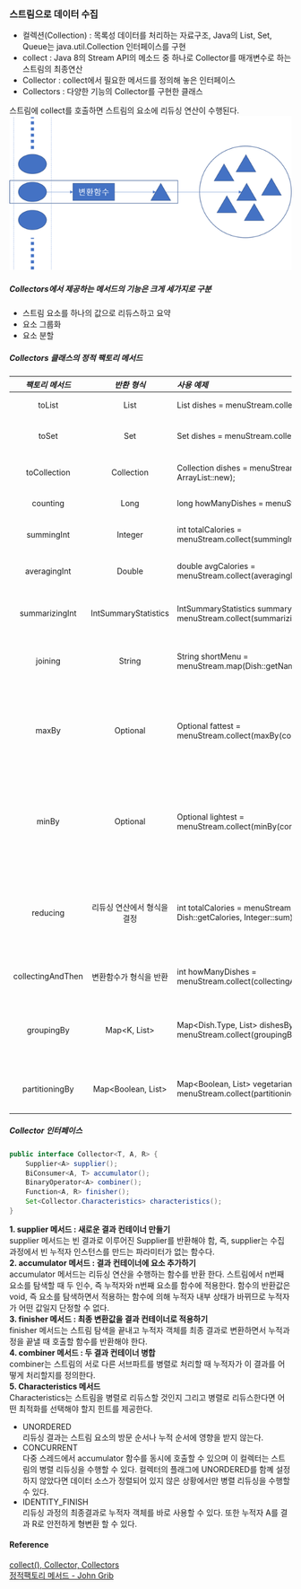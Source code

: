 ### 스트림으로 데이터 수집

- 컬렉션(Collection) : 목록성 데이터를 처리하는 자료구조, 
Java의 List, Set, Queue는 java.util.Collection 인터페이스를 구현  
- collect : Java 8의 Stream API의 메소드 중 하나로 Collector를 매개변수로 하는 스트림의 최종연산  
- Collector : collect에서 필요한 메서드를 정의해 놓은 인터페이스   
- Collectors : 다양한 기능의 Collector를 구현한 클래스  

스트림에 collect를 호출하면 스트림의 요소에 리듀싱 연산이 수행된다.
![그룹화하는_리듀싱_연산](./그룹화하는_리듀싱_연산.png)  

##### Collectors에서 제공하는 메서드의 기능은 크게 세가지로 구분
- 스트림 요소를 하나의 값으로 리듀스하고 요약
- 요소 그룹화
- 요소 분할

##### Collectors 클래스의 정적 팩토리 메서드  
| *팩토리 메서드* | *반환 형식* | *사용 예제* | *설명* |
|:--------:|:--------:|:--------|:--------|
| toList				| List<T>					| List<Dish> dishes = menuStream.collect(toList());														| 스트림의 모든 항목을 리스트로 수집 |
| toSet					| Set<T>					| Set<Dish> dishes = menuStream.collect(toSet());														| 스트림의 모든 항목을 중복없는 집합으로 수집 |
| toCollection			| Collection<T>				| Collection<Dish> dishes = menuStream.collect(toCollection(), ArrayList::new);							| 스트림의 모든 항목을 공급자가 제공하는 컬렉션으로 수집 |
| counting				| Long						| long howManyDishes = menuStream.collect(counting());													| 스트림의 항목 수 계산 |
| summingInt			| Integer					| int totalCalories = menuStream.collect(summingInt(Dish::getCalories));								| 스트림의 항목에서 정수 프로퍼티 값을 더함 |
| averagingInt			| Double					| double avgCalories = menuStream.collect(averagingInt(Dish::getCalories));								| 스트림 항목의 정수 프로퍼티의 평균값 계산 |
| summarizingInt		| IntSummaryStatistics		| IntSummaryStatistics summary = menuStream.collect(summarizingInt(Dish::getCalories));					| 스트림 내의 항목의 최대, 최소, 합계, 평균 등의 정수 정보 통계를 수집 |
| joining				| String					| String shortMenu = menuStream.map(Dish::getName).collect(joining(“, “));								| 스트림의 각 항목에 toString 메서드를 호출한 결과 문자열을 연결 |
| maxBy					| Optional<T>				| Optional<Dish> fattest = menuStream.collect(maxBy(comparingInt(Dish::getCalories)));					| 주어진 비교자를 이용해서 스트림의 최대값 요소를 Optional로 감싼 값을 반환. 스트림에 요소가 없는경우 Optional.empty() 반환 |
| minBy					| Optional<T>				| Optional<Dish> lightest = menuStream.collect(minBy(comparingInt(Dish::getCalories)));					| 주어진 비교자를 이요해서 스트림의 최소값 요소를 Optional로 감싼 값을 반환. 스트림에 요소가 없는경우 Optional.empty() 반환 |
| reducing				| 리듀싱 연산에서 형식을 결정		| int totalCalories = menuStream.collect(reducing(0, Dish::getCalories, Integer::sum));					| 누적자를 초깃값으로 설정한 다음 BinaryOperator로 스트림의 각 요소를 반복적으로 누적자와 합쳐 스트림을 하나의 값으로 리듀싱 |
| collectingAndThen		| 변환함수가 형식을 반환			| int howManyDishes = menuStream.collect(collectingAndThen(toList(), List::size));						| 다른 컬렉터를 감싸고 그 결과에 변환 함수를 적용 |
| groupingBy			| Map<K, List<T>>			| Map<Dish.Type, List<Dish>> dishesByType = menuStream.collect(groupingBy(Dish::getType), toList()); 	| 하나의 프로퍼티값을 기준으로 스트림의 항목을 그룹화하며 기준 프로퍼티값을 결과 맵의 키로 사용 |
| partitioningBy		| Map<Boolean, List<T>>		| Map<Boolean, List<Dish>> vegetarianDishes = menuStream.collect(partitioningBy(Dish::isVegetarian));	| 프레디케이트를 스트림의 각 항목에 적용한 결과로 항목을 분할 |

##### Collector 인터페이스
~~~java
public interface Collector<T, A, R> {
    Supplier<A> supplier();
    BiConsumer<A, T> accumulator();
    BinaryOperator<A> combiner();
    Function<A, R> finisher();
    Set<Collector.Characteristics> characteristics();
}
~~~
**1. supplier 메서드 : 새로운 결과 컨테이너 만들기**  
supplier 메서드는 빈 결과로 이루어진 Supplier를 반환해야 함, 즉, supplier는 수집 과정에서 빈 누적자 인스턴스를 만드는 파라미터가 없는 함수다.  
**2. accumulator 메서드 : 결과 컨테이너에 요소 추가하기**  
accumulator 메서드는 리듀싱 연산을 수행하는 함수를 반환 한다. 스트림에서 n번째 요소를 탐색할 때 두 인수, 즉 누적자와 n번째 요소를 함수에 적용한다. 함수의 반환값은 void, 즉 요소를 탐색하면서 적용하는 함수에 의해 누적자 내부 상태가 바뀌므로 누적자가 어떤 값일지 단정할 수 없다.  
**3. finisher 메서드 : 최종 변환값을 결과 컨테이너로 적용하기**  
finisher 메서드는 스트림 탐색을 끝내고 누적자 객체를 최종 결과로 변환하면서 누적과정을 끝낼 때 호출할 함수를 반환해야 한다.  
**4. combiner 메서드 : 두 결과 컨테이너 병합**  
combiner는 스트림의 서로 다른 서브파트를 병렬로 처리할 때 누적자가 이 결과를 어떻게 처리할지를 정의한다.  
**5. Characteristics 메서드**  
Characteristics는 스트림을 병렬로 리듀스할 것인지 그리고 병렬로 리듀스한다면 어떤 최적화를 선택해야 할지 힌트를 제공한다.  
- UNORDERED  
리듀싱 결과는 스트림 요소의 방문 순서나 누적 순서에 영향을 받지 않는다.
- CONCURRENT  
다중 스레드에서 accumulator 함수를 동시에 호출할 수 있으며 이 컬렉터는 스트림의 병렬 리듀싱을 수행할 수 있다. 컬렉터의 플래그에 UNORDERED를 함꼐 설정하지 않았다면 데이터 소스가 정렬되어 있지 않은 상황에서만 병렬 리듀싱을 수행할 수 있다.
- IDENTITY_FINISH  
리듀싱 과정의 최종결과로 누적자 객체를 바로 사용할 수 있다. 또한 누적자 A를 결과 R로 안전하게 형변환 할 수 있다.



#### Reference
[collect(), Collector, Collectors](https://napasun-programming.tistory.com/39)  
[정적팩토리 메서드 - John Grib](https://johngrib.github.io/wiki/static-factory-method-pattern/)